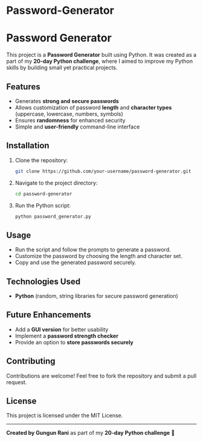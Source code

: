 # Password-Generator
# Password Generator

This project is a **Password Generator** built using Python. It was created as a part of my **20-day Python challenge**, where I aimed to improve my Python skills by building small yet practical projects.

## Features
- Generates **strong and secure passwords**
- Allows customization of password **length** and **character types** (uppercase, lowercase, numbers, symbols)
- Ensures **randomness** for enhanced security
- Simple and **user-friendly** command-line interface

## Installation
1. Clone the repository:
   ```sh
   git clone https://github.com/your-username/password-generator.git
   ```
2. Navigate to the project directory:
   ```sh
   cd password-generator
   ```
3. Run the Python script:
   ```sh
   python password_generator.py
   ```

## Usage
- Run the script and follow the prompts to generate a password.
- Customize the password by choosing the length and character set.
- Copy and use the generated password securely.

## Technologies Used
- **Python** (random, string libraries for secure password generation)

## Future Enhancements
- Add a **GUI version** for better usability
- Implement a **password strength checker**
- Provide an option to **store passwords securely**

## Contributing
Contributions are welcome! Feel free to fork the repository and submit a pull request.

## License
This project is licensed under the MIT License.

---

**Created by Gungun Rani** as part of my **20-day Python challenge** 🚀


